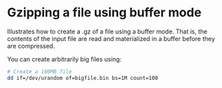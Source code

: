 # Gzipping a file using buffer mode

Illustrates how to create a .gz of a file using a buffer mode. That is, the contents of the input file are read and materialized in a buffer before they are compressed.

You can create arbitrarily big files using:

```bash
# Create a 100MB file
dd if=/dev/urandom of=bigfile.bin bs=1M count=100
```